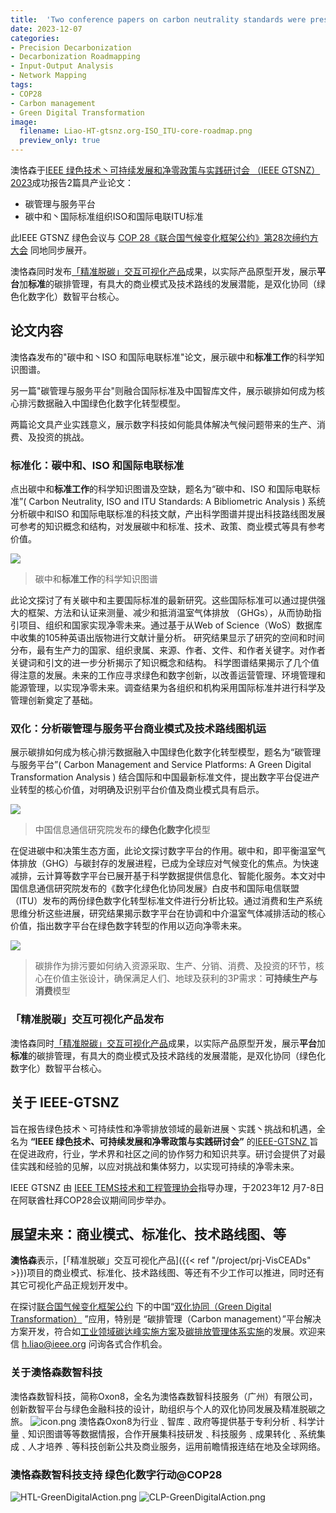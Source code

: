```yaml
---
title:  'Two conference papers on carbon neutrality standards were presented : IEEE GreenTech, Sustainability, and Net Zero Policies & Practices Symposium'
date: 2023-12-07
categories:
- Precision Decarbonization
- Decarbonization Roadmapping
- Input-Output Analysis
- Network Mapping
tags:
- COP28
- Carbon management
- Green Digital Transformation
image:
  filename: Liao-HT-gtsnz.org-ISO_ITU-core-roadmap.png
  preview_only: true
---
```


澳恪森于[IEEE 绿色技术丶可持续发展和净零政策与实践研讨会 （IEEE GTSNZ） 2023](https://gtsnz.org/)成功报告2篇具产业论文：

* 碳管理与服务平台
* 碳中和丶国际标准组织ISO和国际电联ITU标准

此IEEE GTSNZ 绿色会议与 [COP 28《联合国气候变化框架公约》第28次缔约方大会](https://www.cop28.com/) 同地同步展开。

澳恪森同时发布[「精准脱碳」交互可视化产品](./project/prj-VisCEADs)成果，以实际产品原型开发，展示**平台**加**标准**的碳排管理，有具大的商业模式及技术路线的发展潜能，是双化协同（绿色化数字化）数智平台核心。

<!--more-->

## 论文内容

澳恪森发布的"碳中和丶ISO 和国际电联标准"论文，展示碳中和**标准工作**的科学知识图谱。

另一篇"碳管理与服务平台"则融合国际标准及中国智库文件，展示碳排如何成为核心排污数据融入中国绿色化数字化转型模型。

两篇论文具产业实践意义，展示数字科技如何能具体解决气候问题带来的生产、消费、及投资的挑战。

### 标准化：碳中和、ISO 和国际电联标准

点出碳中和**标准工作**的科学知识图谱及空缺，题名为“碳中和、ISO 和国际电联标准”( Carbon Neutrality, ISO and ITU Standards: A Bibliometric Analysis ) 系统分析碳中和ISO 和国际电联标准的科技文献，产出科学图谱并提出科技路线图发展可参考的知识概念和结构，对发展碳中和标准、技术、政策、商业模式等具有参考价值。

![](Liao-HT-gtsnz.org-ISO_ITU-core-roadmap.png)
> 碳中和**标准工作**的科学知识图谱

此论文探讨了有关碳中和主要国际标准的最新研究。这些国际标准可以通过提供强大的框架、方法和认证来测量、减少和抵消温室气体排放 （GHGs），从而协助指引项目、组织和国家实现净零未来。通过基于从Web of Science（WoS）数据库中收集的105种英语出版物进行文献计量分析。 研究结果显示了研究的空间和时间分布，最有生产力的国家、组织隶属、来源、作者、文件、和作者关键字。对作者关键词和引文的进一步分析揭示了知识概念和结构。 科学图谱结果揭示了几个值得注意的发展。未来的工作应寻求绿色和数字创新，以改善运营管理、环境管理和能源管理，以实现净零未来。调查结果为各组织和机构采用国际标准并进行科学及管理创新奠定了基础。


### 双化：分析碳管理与服务平台商业模式及技术路线图机运

展示碳排如何成为核心排污数据融入中国绿色化数字化转型模型，题名为“碳管理与服务平台”( Carbon Management and Service Platforms: A Green Digital Transformation Analysis ) 结合国际和中国最新标准文件，提出数字平台促进产业转型的核心价值，对明确及识别平台价值及商业模式具有启示。

![](Liao-HT-gtsnz.org-Carbon_Management_Platforms_CAICT_Dual_Model.jpg)
> 中国信息通信研究院发布的**绿色化数字化**模型


在促进碳中和决策生态方面，此论文探讨数字平台的作用。碳中和，即平衡温室气体排放（GHG）与碳封存的发展进程，已成为全球应对气候变化的焦点。为快速减排，云计算等数字平台已展开基于科学数据提供信息化、智能化服务。本文对中国信息通信研究院发布的《数字化绿色化协同发展》白皮书和国际电信联盟（ITU）发布的两份绿色数字化转型标准文件进行分析比较。通过消费和生产系统思维分析这些进展，研究结果揭示数字平台在协调和中介温室气体减排活动的核心价值，指出数字平台在绿色数字转型的作用以迈向净零未来。


![](Liao-HT-gtsnz.org-Carbon_Management_Platforms_core_conceptual_map.jpg)
> 碳排作为排污要如何纳入资源采取、生产、分销、消费、及投资的环节，核心在价值主张设计，确保满足人们、地球及获利的3P需求：**可持续生产与消费**模型

### 「精准脱碳」交互可视化产品发布

澳恪森同时[「精准脱碳」交互可视化产品](./project/prj-VisCEADs)成果，以实际产品原型开发，展示**平台**加**标准**的碳排管理，有具大的商业模式及技术路线的发展潜能，是双化协同（绿色化数字化）数智平台核心。

## 关于 IEEE-GTSNZ 
旨在报告绿色技术丶可持续性和净零排放领域的最新进展丶实践丶挑战和机遇，全名为 **“IEEE 绿色技术、可持续发展和净零政策与实践研讨会”** 的[IEEE-GTSNZ  ](https://gtsnz.org/)旨在促进政府，行业，学术界和社区之间的协作努力和知识共享。研讨会提供了对最佳实践和经验的见解，以应对挑战和集体努力，以实现可持续的净零未来。  

IEEE GTSNZ 由 [IEEE TEMS技术和工程管理协会](https://www.ieee-tems.org)指导办理，于2023年12 月7-8日在阿联酋杜拜COP28会议期间同步举办。

## 展望未来：商业模式、标准化、技术路线图、等

**澳恪森**表示，[「精准脱碳」交互可视化产品]({{< ref "/project/prj-VisCEADs" >}})项目的商业模式、标准化、技术路线图、等还有不少工作可以推进，同时还有其它可视化产品正规划开发中。

在探讨[联合国气候变化框架公约](https://unfccc.int/sites/default/files/convchin.pdf)
下的中国“[双化协同（Green Digital Transformation）](https://m.gmw.cn/2023-02/26/content_1303295710.htm)
”应用，特别是 “碳排管理（Carbon management）”平台解决方案开发，符合如[工业领域碳达峰实施方案](https://www.gov.cn/gongbao/content/2022/content_5717004.htm)及[碳排放管理体系实施](http://bzh.scjgj.beijing.gov.cn/bzh/apifile/file/2021/20210325/f4451779-29b3-491d-ac72-cfe29b5f53b2.PDF)的发展。欢迎来信 h.liao@ieee.org 问询各式合作机会。


### 关于澳恪森数智科技
澳恪森数智科技，简称Oxon8，全名为澳恪森数智科技服务（广州）有限公司，创新数智平台与绿色金融科技的设计，助组织与个人的双化协同发展及精准脱碳之旅。
![icon.png](icon.png)
澳恪森Oxon8为行业﹑智库﹑政府等提供基于专利分析﹑科学计量﹑知识图谱等等数据情报，合作开展集科技研发﹑科技服务﹑成果转化﹑系统集成﹑人才培养﹑等科技创新公共及商业服务，运用前瞻情报连结在地及全球网络。

### 澳恪森数智科技支持 绿色化数字行动@COP28

![HTL-GreenDigitalAction.png](HTL-GreenDigitalAction.png)
![CLP-GreenDigitalAction.png](CLP-GreenDigitalAction.png)


